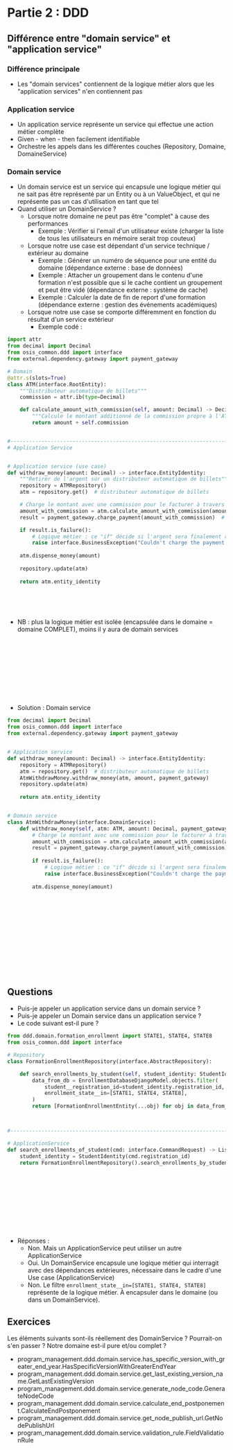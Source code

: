 

# Partie 2 : DDD

## Différence entre "domain service" et "application service"

### Différence principale
- Les "domain services" contiennent de la logique métier alors que les "application services" n'en contiennent pas

### Application service
- Un application service représente un service qui effectue une action métier complète
- Given - when - then facilement identifiable
- Orchestre les appels dans les différentes couches (Repository, Domaine, DomaineService)



### Domain service
- Un domain service est un service qui encapsule une logique métier qui ne sait pas être représenté par un Entity ou à un ValueObject,
et qui ne représente pas un cas d'utilisation en tant que tel
- Quand utiliser un DomainService ?
    - Lorsque notre domaine ne peut pas être "complet" à cause des performances
        - Exemple : Vérifier si l'email d'un utilisateur existe (charger la liste de tous les utilisateurs en mémoire serait trop couteux)
    - Lorsque notre use case est dépendant d'un service technique / extérieur au domaine
        - Exemple : Générer un numéro de séquence pour une entité du domaine (dépendance externe : base de données)
        - Exemple : Attacher un groupement dans le contenu d'une formation n'est possible que si le cache contient un groupement et peut être vidé (dépendance externe : système de cache)
        - Exemple : Calculer la date de fin de report d'une formation (dépendance externe : gestion des événements académiques)
    - Lorsque notre use case se comporte différemment en fonction du résultat d'un service extérieur
        - Exemple codé : 

```python
import attr
from decimal import Decimal
from osis_common.ddd import interface
from external.dependency.gateway import payment_gateway

# Domain
@attr.s(slots=True)
class ATM(interface.RootEntity):
    """Distributeur automatique de billets"""
    commission = attr.ib(type=Decimal)

    def calculate_amount_with_commission(self, amount: Decimal) -> Decimal:
        """Calcule le montant additionné de la commission propre à l'ATM"""
        return amount + self.commission


#-----------------------------------------------------------------------
# Application Service


# Application service (use case)
def withdraw_money(amount: Decimal) -> interface.EntityIdentity:
    """Retirer de l'argent sur un distributeur automatique de billets"""
    repository = ATMRepository()
    atm = repository.get()  # distributeur automatique de billets

    # Charge le montant avec une commission pour le facturer à travers un gateway
    amount_with_commission = atm.calculate_amount_with_commission(amount)
    result = payment_gateway.charge_payment(amount_with_commission)  # dépendance externe

    if result.is_failure():
        # Logique métier : ce "if" décide si l'argent sera finalement retiré de l'ATM ou non. 
        raise interface.BusinessException("Couldn't charge the payment from the gateway")
    
    atm.dispense_money(amount)
    
    repository.update(atm)
    
    return atm.entity_identity
    
```

<br/><br/>

- NB : plus la logique métier est isolée (encapsulée dans le domaine = domaine COMPLET), moins il y aura de domain services


<br/><br/><br/><br/><br/><br/><br/><br/>



- Solution : Domain service

```python
from decimal import Decimal
from osis_common.ddd import interface
from external.dependency.gateway import payment_gateway


# Application service
def withdraw_money(amount: Decimal) -> interface.EntityIdentity:
    repository = ATMRepository()
    atm = repository.get()  # distributeur automatique de billets
    AtmWithdrawMoney.withdraw_money(atm, amount, payment_gateway)
    repository.update(atm)
    
    return atm.entity_identity


# Domain service
class AtmWithdrawMoney(interface.DomainService):
    def withdraw_money(self, atm: ATM, amount: Decimal, payment_gateway) -> None:
        # Charge le montant avec une commission pour le facturer à travers un gateway
        amount_with_commission = atm.calculate_amount_with_commission(amount)
        result = payment_gateway.charge_payment(amount_with_commission)  # dépendance externe
    
        if result.is_failure():
            # Logique métier : ce "if" décide si l'argent sera finalement retiré de l'ATM ou non. 
            raise interface.BusinessException("Couldn't charge the payment from the gateway")
        
        atm.dispense_money(amount)


    
```


<br/><br/><br/><br/><br/><br/><br/><br/>


## Questions

- Puis-je appeler un application service dans un domain service ?
- Puis-je appeler un Domain service dans un application service ?
- Le code suivant est-il pure ?

```python
from ddd.domain.formation_enrollment import STATE1, STATE4, STATE8
from osis_common.ddd import interface

# Repository
class FormationEnrollmentRepository(interface.AbstractRepository):

    def search_enrollments_by_student(self, student_identity: StudentIdentity) -> List[FormationEnrollmentEntity]:
        data_from_db = EnrollmentDatabaseDjangoModel.objects.filter(
            student__registration_id=student_identity.registration_id,
            enrollment_state__in=[STATE1, STATE4, STATE8],
        )
        return [FormationEnrollmentEntity(...obj) for obj in data_from_db]



#-----------------------------------------------------------------------

# ApplicationService
def search_enrollments_of_student(cmd: interface.CommandRequest) -> List[FormationEnrollmentEntity]:
    student_identity = StudentIdentity(cmd.registration_id)
    return FormationEnrollmentRepository().search_enrollments_by_student(student_identity)

```


<br/><br/><br/><br/><br/><br/><br/><br/>


- Réponses :
    - Non. Mais un ApplicationService peut utiliser un autre ApplicationService
    - Oui. Un DomainService encapsule une logique métier qui interragit avec des dépendances extérieures, nécessaire
    dans le cadre d'une Use case (ApplicationService)
    - Non. Le filtre `enrollment_state__in=[STATE1, STATE4, STATE8]` représente de la logique métier. À encapsuler 
    dans le domaine (ou dans un DomainService).


## Exercices

Les éléments suivants sont-ils réellement des DomainService ? Pourrait-on s'en passer ? Notre domaine est-il pure et/ou complet ?
- program_management.ddd.domain.service.has_specific_version_with_greater_end_year.HasSpecificVersionWithGreaterEndYear
- program_management.ddd.domain.service.get_last_existing_version_name.GetLastExistingVersion
- program_management.ddd.domain.service.generate_node_code.GenerateNodeCode
- program_management.ddd.domain.service.calculate_end_postponement.CalculateEndPostponement
- program_management.ddd.domain.service.get_node_publish_url.GetNodePublishUrl
- program_management.ddd.domain.service.validation_rule.FieldValidationRule
